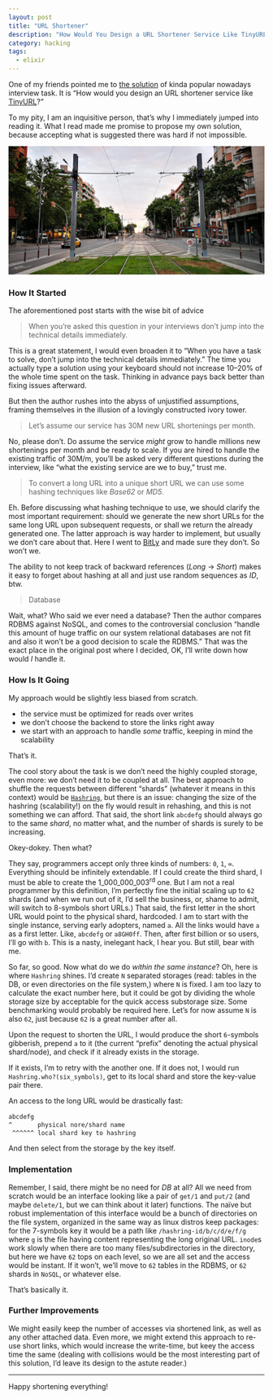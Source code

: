 ```yaml
---
layout: post
title: "URL Shortener"
description: "How Would You Design a URL Shortener Service Like TinyURL?"
category: hacking
tags:
  - elixir
---
```


One of my friends pointed me to [the solution](https://www.geeksforgeeks.org/system-design-url-shortening-service/) of kinda popular nowadays interview task. It is “How would you design an URL shortener service like [TinyURL](https://tinyurl.com/)?”

To my pity, I am an inquisitive person, that’s why I immediately jumped into reading it. What I read made me promise to propose my own solution, because accepting what is suggested there was hard if not impossible.

![Tramvia](/img/tramvia.jpg)

### How It Started

The aforementioned post starts with the wise bit of advice

> When you’re asked this question in your interviews don’t jump into the technical details immediately.

This is a great statement, I would even broaden it to “When you have a task to solve, don’t jump into the technical details immediately.” The time you actually type a solution using your keyboard should not increase 10–20% of the whole time spent on the task. Thinking in advance pays back better than fixing issues afterward.

But then the author rushes into the abyss of unjustified assumptions, framing themselves in the illusion of a lovingly constructed ivory tower.

> Let’s assume our service has 30M new URL shortenings per month.

No, please don’t. Do assume the service _might_ grow to handle millions new shortenings per month and be ready to scale. If you are hired to handle the existing traffic of 30M/m, you’ll be asked very different questions during the interview, like “what the existing service are we to buy,” trust me.

> To convert a long URL into a unique short URL we can use some hashing techniques like _Base62_ or _MD5_.

Eh. Before discussing what hashing technique to use, we should clarify the most important requirement: should we generate the new short URLs for the same long URL upon subsequent requests, or shall we return the already generated one. The latter approach is way harder to implement, but usually we don’t care about that. Here I went to [BitLy](https://bit.ly) and made sure they don’t. So won’t we.

The ability to not keep track of backward references (_Long_ → _Short_) makes it easy to forget about hashing at all and just use random sequences as _ID_, btw.

> Database

Wait, what? Who said we ever need a database? Then the author compares RDBMS against NoSQL, and comes to the controversial conclusion “handle this amount of huge traffic on our system relational databases are not fit and also it won’t be a good decision to scale the RDBMS.” That was the exact place in the original post where I decided, OK, I’ll write down how would _I_ handle it.

### How Is It Going

My approach would be slightly less biased from scratch.

- the service must be optimized for reads over writes
- we don’t choose the backend to store the links right away
- we start with an approach to handle _some_ traffic, keeping in mind the scalability

That’s it.

The cool story about the task is we don’t need the highly coupled storage, even more: we don’t need it to be coupled at all. The best approach to shuffle the requests between different “shards” (whatever it means in this context) would be [`Hashring`](https://en.wikipedia.org/wiki/Consistent_hashing), but there is an issue: changing the size of the hashring (scalability!) on the fly would result in rehashing, and this is not something we can afford. That said, the short link `abcdefg` should always go to the same _shard_, no matter what, and the number of shards is surely to be increasing.

Okey-dokey. Then what?

They say, programmers accept only three kinds of numbers: `0`, `1`, `∞`. Everything should be infinitely extendable. If I could create the third shard, I must be able to create the 1_000_000_003<sup>rd</sup> one. But I am not a real programmer by this definition, I’m perfectly fine the initial scaling up to `62` shards (and when we run out of it, I’d sell the business, or, shame to admit, will switch to 8-symbols short URLs.) That said, the first letter in the short URL would point to the physical shard, hardcoded. I am to start with the single instance, serving early adopters, named `a`. All the links would have `a` as a first letter. Like, `abcdefg` or `a8GH0ff`. Then, after first billion or so users, I’ll go with `b`. This is a nasty, inelegant hack, I hear you. But still, bear with me.

So far, so good. Now what do we do _within the same instance_? Oh, here is where `Hashring` shines. I’d create `N` separated storages (read: tables in the DB, or even directories on the file system,) where `N` is fixed. I am too lazy to calculate the exact number here, but it could be got by dividing the whole storage size by acceptable for the quick access substorage size. Some benchmarking would probably be required here. Let’s for now assume `N` is also `62`, just because `62` is a great number after all.

Upon the request to shorten the URL, I would produce the short `6`-symbols gibberish, prepend `a` to it (the current “prefix” denoting the actual physical shard/node), and check if it already exists in the storage.

If it exists, I’m to retry with the another one. If it does not, I would run `Hashring.who?(six_symbols)`, get to its local shard and store the key-value pair there.

An access to the long URL would be drastically fast:

```
abcdefg
^       physical nore/shard name
 ^^^^^^ local shard key to hashring
```

And then select from the storage by the key itself.

### Implementation

Remember, I said, there might be no need for _DB_ at all? All we need from scratch would be an interface looking like a pair of `get/1` and `put/2` (and maybe `delete/1`, but we can think about it later) functions. The naïve but robust implementation of this interface would be a bunch of directories on the file system, organized in the same way as linux distros keep packages: for the 7-symbols key it would be a path like `/hashring-id/b/c/d/e/f/g` where `g` is the file having content representing the long original URL. `inode`s work slowly when there are too many files/subdirectories in the directory, but here we have `62` tops on each level, so we are all set and the access would be instant. If it won’t, we’ll move to `62` tables in the RDBMS, or `62` shards in `NoSQL`, or whatever else.

That’s basically it.

### Further Improvements

We might easily keep the number of accesses via shortened link, as well as any other attached data. Even more, we might extend this approach to re-use short links, which would increase the write-time, but keey the access time the same (dealing with collisions would be the most interesting part of this solution, I’d leave its design to the astute reader.)

---

Happy shortening everything!
